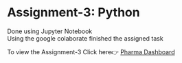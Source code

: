 <h1>Assignment-3: Python</h1>
Done using Jupyter Notebook <br>
Using the google colaborate finished the assigned task </h5>

To view the Assignment-3 Click here👉 [Pharma Dashboard](https://github.com/IBM-EPBL/IBM-Project-54082-1661588854/blob/main/ASSIGNMENT/TL_SURYA_R/ASSIGNMENT_2/SURYA.R_ASSIGNMENT_2.pdf)

